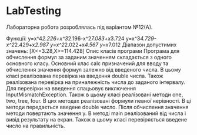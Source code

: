 # LabTesting
Лабораторна робота розроблялась під варіантом №12(А).

Функції:
y=x^4*2.226+x^3*2.196-x^2*7.083+x*3.724
y=x^3*4.729-x^2*2.429+x*2.987
y=x^2*2.022+x*4.567
y=x*7.012
Діапазон допустимих значень: [X<=3.28,X>=114.428]
Опис класів програми
Програма для обчислення формул за заданим значенням складається з одного основного класу.
Основний клас calc призначений для вводу та обчислення значення  формул залежно від введеного числа. В цьому класі реалізована перевірка на введення double числа. Також реалізована перевірка на приналежність числа до заданого інтервалу. Для перевірки на введення спацьовує виключення InputMismatchException.
Також в цьому класі реалізовані методи one, two, tree, four. В цих методах реалізовані формули певної нерівності. В ці методи передається введене double число. Після обчислення значення методи повертають значення y. 
В методі main реалізований від числа і вивід результату на екран. Також в цьому класі перевіряється введене число на правильність.
